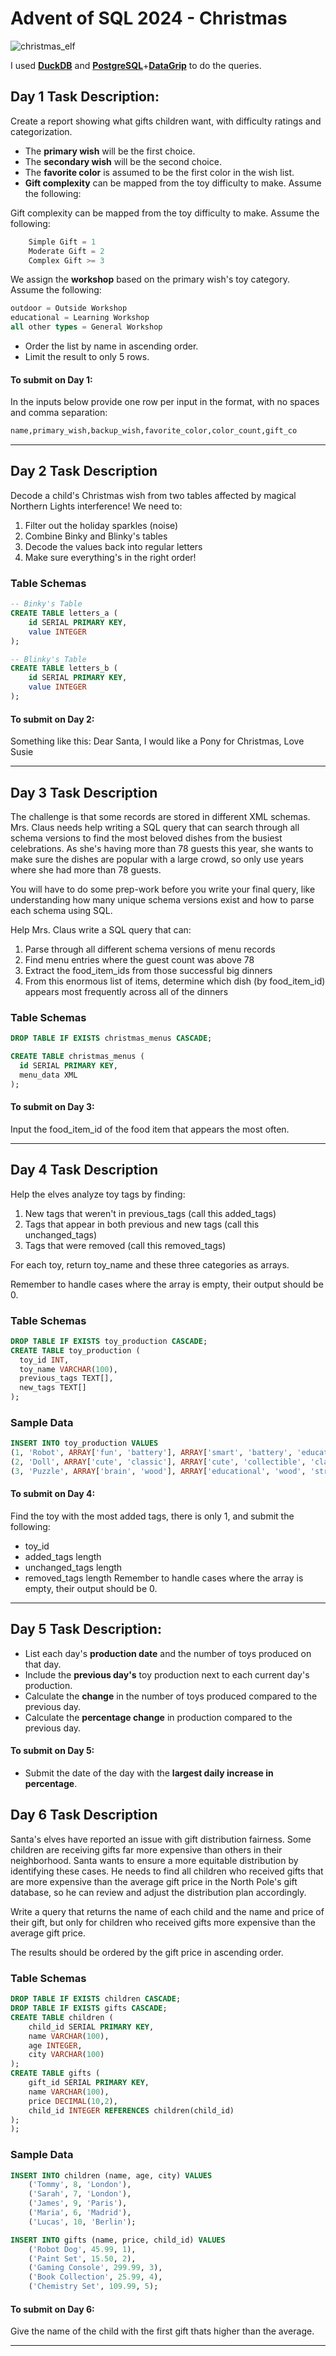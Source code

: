 # Advent of SQL 2024 - Christmas

![christmas_elf](asset/paige-cody.jpg)

I used [**DuckDB**](https://duckdb.org/) and [**PostgreSQL**](https://www.postgresql.org/)+[**DataGrip**](https://www.jetbrains.com/datagrip/) to do the queries.

## Day 1 Task Description:

Create a report showing what gifts children want, with difficulty ratings and categorization.

- The **primary wish** will be the first choice.
- The **secondary wish** will be the second choice.
- The **favorite color** is assumed to be the first color in the wish list.
- **Gift complexity** can be mapped from the toy difficulty to make. Assume the following:

Gift complexity can be mapped from the toy difficulty to make. Assume the following:
```sql
    Simple Gift = 1
    Moderate Gift = 2
    Complex Gift >= 3
```
We assign the **workshop** based on the primary wish's toy category. Assume the following:
  ```sql
  outdoor = Outside Workshop
  educational = Learning Workshop
  all other types = General Workshop
```
- Order the list by name in ascending order.
- Limit the result to only 5 rows.

#### To submit on Day 1:
In the inputs below provide one row per input in the format, with no spaces and comma separation:
```sql
name,primary_wish,backup_wish,favorite_color,color_count,gift_co
```
---
## Day 2 Task Description

Decode a child's Christmas wish from two tables affected by magical Northern Lights interference! We need to:
1. Filter out the holiday sparkles (noise)
2. Combine Binky and Blinky's tables
3. Decode the values back into regular letters
4. Make sure everything's in the right order!

### Table Schemas
```sql
-- Binky's Table
CREATE TABLE letters_a (
    id SERIAL PRIMARY KEY,
    value INTEGER
);

-- Blinky's Table
CREATE TABLE letters_b (
    id SERIAL PRIMARY KEY,
    value INTEGER
);
```
#### To submit on Day 2:
Something like this: Dear Santa, I would like a Pony for Christmas, Love Susie

---
## Day 3 Task Description

The challenge is that some records are stored in different XML schemas. Mrs. Claus needs help writing a SQL query that can search through all schema versions to find the most beloved dishes from the busiest celebrations. As she's having more than 78 guests this year, she wants to make sure the dishes are popular with a large crowd, so only use years where she had more than 78 guests.

You will have to do some prep-work before you write your final query, like understanding how many unique schema versions exist and how to parse each schema using SQL.

Help Mrs. Claus write a SQL query that can:

1. Parse through all different schema versions of menu records
2. Find menu entries where the guest count was above 78
3. Extract the food_item_ids from those successful big dinners
4. From this enormous list of items, determine which dish (by food_item_id) appears most frequently across all of the dinners

### Table Schemas
```sql
DROP TABLE IF EXISTS christmas_menus CASCADE;

CREATE TABLE christmas_menus (
  id SERIAL PRIMARY KEY,
  menu_data XML
);
```
#### To submit on Day 3:
Input the food_item_id of the food item that appears the most often.

---
## Day 4 Task Description

Help the elves analyze toy tags by finding:
1. New tags that weren't in previous_tags (call this added_tags)
2. Tags that appear in both previous and new tags (call this unchanged_tags)
3. Tags that were removed (call this removed_tags)

For each toy, return toy_name and these three categories as arrays.

Remember to handle cases where the array is empty, their output should be 0.
### Table Schemas
```sql
DROP TABLE IF EXISTS toy_production CASCADE;
CREATE TABLE toy_production (
  toy_id INT,
  toy_name VARCHAR(100),
  previous_tags TEXT[],
  new_tags TEXT[]
);
```
### Sample Data
```sql
INSERT INTO toy_production VALUES
(1, 'Robot', ARRAY['fun', 'battery'], ARRAY['smart', 'battery', 'educational', 'scientific']),
(2, 'Doll', ARRAY['cute', 'classic'], ARRAY['cute', 'collectible', 'classic']),
(3, 'Puzzle', ARRAY['brain', 'wood'], ARRAY['educational', 'wood', 'strategy']);
```
#### To submit on Day 4:
Find the toy with the most added tags, there is only 1, and submit the following:
- toy_id
- added_tags length
- unchanged_tags length
- removed_tags length
Remember to handle cases where the array is empty, their output should be 0.

---
## Day 5 Task Description:

- List each day's **production date** and the number of toys produced on that day.
- Include the **previous day's** toy production next to each current day's production.
- Calculate the **change** in the number of toys produced compared to the previous day.
- Calculate the **percentage change** in production compared to the previous day.

#### To submit on Day 5:

- Submit the date of the day with the **largest daily increase in percentage**.

## Day 6 Task Description

Santa's elves have reported an issue with gift distribution fairness. Some children are receiving gifts far more expensive than others in their neighborhood. Santa wants to ensure a more equitable distribution by identifying these cases. He needs to find all children who received gifts that are more expensive than the average gift price in the North Pole's gift database, so he can review and adjust the distribution plan accordingly.

Write a query that returns the name of each child and the name and price of their gift, but only for children who received gifts more expensive than the average gift price.

The results should be ordered by the gift price in ascending order.
### Table Schemas
```sql
DROP TABLE IF EXISTS children CASCADE;
DROP TABLE IF EXISTS gifts CASCADE;
CREATE TABLE children (
    child_id SERIAL PRIMARY KEY,
    name VARCHAR(100),
    age INTEGER,
    city VARCHAR(100)
);
CREATE TABLE gifts (
    gift_id SERIAL PRIMARY KEY,
    name VARCHAR(100),
    price DECIMAL(10,2),
    child_id INTEGER REFERENCES children(child_id)
);
);
```
### Sample Data
```sql
INSERT INTO children (name, age, city) VALUES
    ('Tommy', 8, 'London'),
    ('Sarah', 7, 'London'),
    ('James', 9, 'Paris'),
    ('Maria', 6, 'Madrid'),
    ('Lucas', 10, 'Berlin');

INSERT INTO gifts (name, price, child_id) VALUES
    ('Robot Dog', 45.99, 1),
    ('Paint Set', 15.50, 2),
    ('Gaming Console', 299.99, 3),
    ('Book Collection', 25.99, 4),
    ('Chemistry Set', 109.99, 5);
```
#### To submit on Day 6:
Give the name of the child with the first gift thats higher than the average.

---


